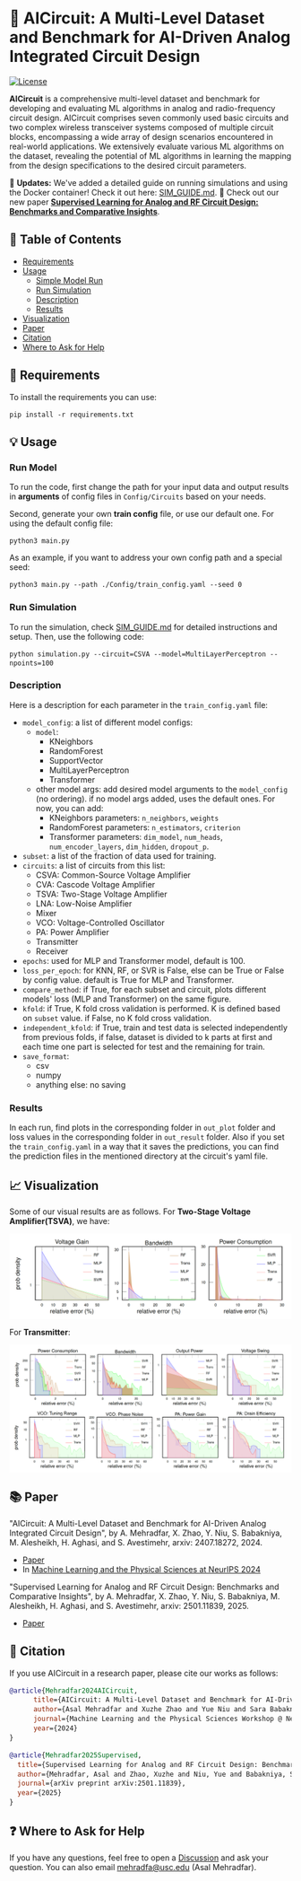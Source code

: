 # 🚀 AICircuit: A Multi-Level Dataset and Benchmark for AI-Driven Analog Integrated Circuit Design 

[![License](https://img.shields.io/badge/License-MIT-blue.svg)](https://opensource.org/license/MIT)

**AICircuit** is a comprehensive multi-level dataset and benchmark for developing and evaluating ML algorithms in analog and radio-frequency circuit design. AICircuit comprises seven commonly used basic circuits and two complex wireless transceiver systems composed of multiple circuit blocks, encompassing a wide array of design scenarios encountered in real-world applications. We extensively evaluate various ML algorithms on the dataset, revealing the potential of ML algorithms in learning the mapping from the design specifications to the desired circuit parameters. 

📣 **Updates:** We've added a detailed guide on running simulations and using the Docker container! Check it out here: [SIM_GUIDE.md](./Simulation/SIM_GUIDE.md).
📣 Check out our new paper [**Supervised Learning for Analog and RF Circuit Design: Benchmarks and Comparative Insights**](https://arxiv.org/abs/2501.11839).

## 📖 Table of Contents

  * [Requirements](#-requirements)
  * [Usage](#-usage)
    * [Simple Model Run](#simple-model-run)
    * [Run Simulation](#run-simulation)
    * [Description](#description)
    * [Results](#results)
  * [Visualization](#-visualization)
  * [Paper](#-paper)
  * [Citation](#-citation)
  * [Where to Ask for Help](#-where-to-ask-for-help)

## 🔧 Requirements

To install the requirements you can use:

```
pip install -r requirements.txt
```

## 💡 Usage

### Run Model
To run the code, first change the path for your input data and output results in **arguments** of config files in `Config/Circuits` based on your needs. <br>

Second, generate your own **train config** file, or use our default one. For using the default config file:

```
python3 main.py
```

As an example, if you want to address your own config path and a special seed:

```
python3 main.py --path ./Config/train_config.yaml --seed 0
```

### Run Simulation

To run the simulation, check [SIM_GUIDE.md](./Simulation/SIM_GUIDE.md) for detailed instructions and setup. Then, use the following code:

```
python simulation.py --circuit=CSVA --model=MultiLayerPerceptron --npoints=100
```

### Description
Here is a description for each parameter in the `train_config.yaml` file:

  * `model_config`: a list of different model configs:
    * `model`: 
      * KNeighbors
      * RandomForest
      * SupportVector
      * MultiLayerPerceptron
      * Transformer
    * other model args: add desired model arguments to the `model_config` (no ordering). if no model args added, uses the default ones. For now, you can add:
      * KNeighbors parameters: `n_neighbors`, `weights`
      * RandomForest parameters: `n_estimators`, `criterion`
      * Transformer parameters: `dim_model`, `num_heads`, `num_encoder_layers`, `dim_hidden`, `dropout_p`. 
  * `subset`: a list of the fraction of data used for training.
  * `circuits`: a list of circuits from this list:
    * CSVA: Common-Source Voltage Amplifier
    * CVA: Cascode Voltage Amplifier
    * TSVA: Two-Stage Voltage Amplifier
    * LNA: Low-Noise Amplifier
    * Mixer
    * VCO: Voltage-Controlled Oscillator
    * PA: Power Amplifier
    * Transmitter
    * Receiver
  * `epochs`: used for MLP and Transformer model, default is 100.
  * `loss_per_epoch`: for KNN, RF, or SVR is False, else can be True or False by config value. default is True for MLP and Transformer.
  * `compare_method`: if True, for each subset and circuit, plots different models' loss (MLP and Transformer) on the same figure. 
  * `kfold`: if True, K fold cross validation is performed. K is defined based on `subset` value. if False, no K fold cross validation.
  * `independent_kfold`: if True, train and test data is selected independently from previous folds, if false, dataset is divided to k parts at first and each time one part is selected for test and the remaining for train.
  * `save_format`: 
    * csv
    * numpy
    * anything else: no saving

### Results
 
In each run, find plots in the corresponding folder in `out_plot` folder and loss values in the corresponding folder in `out_result` folder. Also if you set the `train_config.yaml` in a way that it saves the predictions, you can find the prediction files in the mentioned directory at the circuit's yaml file.

## 📈 Visualization
 
Some of our visual results are as follows. For **Two-Stage Voltage Amplifier(TSVA)**, we have:

<img align="center" src="Images/TSVA.png">

For **Transmitter**:

<img align="center" src="Images/Transmitter.png">

## 📚 Paper
  
  "AICircuit: A Multi-Level Dataset and Benchmark for AI-Driven Analog Integrated Circuit Design", by A. Mehradfar, X. Zhao, Y. Niu, S. Babakniya, M. Alesheikh, H. Aghasi, and S. Avestimehr, arxiv: 2407.18272, 2024. 
  * [Paper](https://arxiv.org/abs/2407.18272)
  * In [Machine Learning and the Physical Sciences at NeurIPS 2024](https://ml4physicalsciences.github.io/2024/)

 "Supervised Learning for Analog and RF Circuit Design: Benchmarks and Comparative Insights", by A. Mehradfar, X. Zhao, Y. Niu, S. Babakniya, M. Alesheikh, H. Aghasi, and S. Avestimehr, arxiv: 2501.11839, 2025. 
 * [Paper](https://arxiv.org/abs/2501.11839)

## 🎯 Citation 

If you use AICircuit in a research paper, please cite our works as follows:

```bibtex
@article{Mehradfar2024AICircuit,
      title={AICircuit: A Multi-Level Dataset and Benchmark for AI-Driven Analog Integrated Circuit Design}, 
      author={Asal Mehradfar and Xuzhe Zhao and Yue Niu and Sara Babakniya and Mahdi Alesheikh and Hamidreza Aghasi and Salman Avestimehr},
      journal={Machine Learning and the Physical Sciences Workshop @ NeurIPS},
      year={2024}
}
```

```bibtex
@article{Mehradfar2025Supervised,
  title={Supervised Learning for Analog and RF Circuit Design: Benchmarks and Comparative Insights},
  author={Mehradfar, Asal and Zhao, Xuzhe and Niu, Yue and Babakniya, Sara and Alesheikh, Mahdi and Aghasi, Hamidreza and Avestimehr, Salman},
  journal={arXiv preprint arXiv:2501.11839},
  year={2025}
}
```

## ❓ Where to Ask for Help

If you have any questions, feel free to open a [Discussion](https://github.com/AvestimehrResearchGroup/AICircuit/discussions) and ask your question. You can also email mehradfa@usc.edu (Asal Mehradfar).
